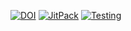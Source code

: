 <!-- [![TravisCI](https://travis-ci.org/mianalysis/mia.svg?branch=master)](https://travis-ci.org/mianalysis/mia) -->
[![DOI](https://zenodo.org/badge/DOI/10.5281/zenodo.1201372.svg)](https://doi.org/10.5281/zenodo.1201320)
[![JitPack](https://jitpack.io/v/mianalysis/mia.svg)](https://jitpack.io/#mianalysis/mia/)
[![Testing](https://github.com/mianalysis/mia/actions/workflows/tests.yml/badge.svg)](https://github.com/mianalysis/mia/actions/workflows/tests.yml)
